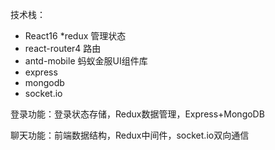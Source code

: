 技术栈：
   * React16
   *redux 管理状态
   * react-router4 路由
   * antd-mobile 蚂蚁金服UI组件库
   * express 
   * mongodb
   * socket.io

登录功能：登录状态存储，Redux数据管理，Express+MongoDB

聊天功能：前端数据结构，Redux中间件，socket.io双向通信



